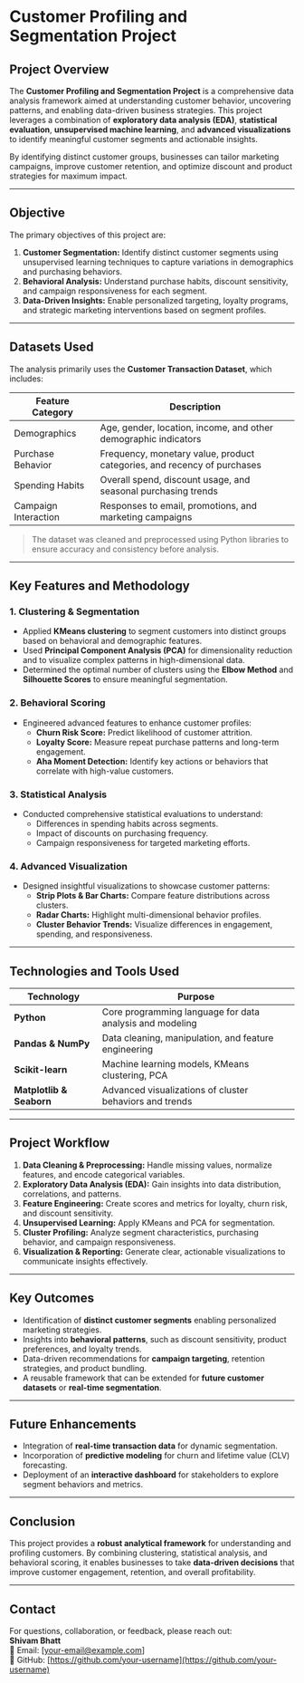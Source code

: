 # Customer Profiling and Segmentation Project

## Project Overview
The **Customer Profiling and Segmentation Project** is a comprehensive data analysis framework aimed at understanding customer behavior, uncovering patterns, and enabling data-driven business strategies. This project leverages a combination of **exploratory data analysis (EDA)**, **statistical evaluation**, **unsupervised machine learning**, and **advanced visualizations** to identify meaningful customer segments and actionable insights.

By identifying distinct customer groups, businesses can tailor marketing campaigns, improve customer retention, and optimize discount and product strategies for maximum impact.

---

## Objective
The primary objectives of this project are:  

1. **Customer Segmentation:** Identify distinct customer segments using unsupervised learning techniques to capture variations in demographics and purchasing behaviors.  
2. **Behavioral Analysis:** Understand purchase habits, discount sensitivity, and campaign responsiveness for each segment.  
3. **Data-Driven Insights:** Enable personalized targeting, loyalty programs, and strategic marketing interventions based on segment profiles.

---

## Datasets Used
The analysis primarily uses the **Customer Transaction Dataset**, which includes:

| Feature Category | Description |
|-----------------|-------------|
| Demographics    | Age, gender, location, income, and other demographic indicators |
| Purchase Behavior | Frequency, monetary value, product categories, and recency of purchases |
| Spending Habits | Overall spend, discount usage, and seasonal purchasing trends |
| Campaign Interaction | Responses to email, promotions, and marketing campaigns |

> The dataset was cleaned and preprocessed using Python libraries to ensure accuracy and consistency before analysis.

---

## Key Features and Methodology

### 1. Clustering & Segmentation
- Applied **KMeans clustering** to segment customers into distinct groups based on behavioral and demographic features.
- Used **Principal Component Analysis (PCA)** for dimensionality reduction and to visualize complex patterns in high-dimensional data.
- Determined the optimal number of clusters using the **Elbow Method** and **Silhouette Scores** to ensure meaningful segmentation.

### 2. Behavioral Scoring
- Engineered advanced features to enhance customer profiles:
  - **Churn Risk Score:** Predict likelihood of customer attrition.
  - **Loyalty Score:** Measure repeat purchase patterns and long-term engagement.
  - **Aha Moment Detection:** Identify key actions or behaviors that correlate with high-value customers.

### 3. Statistical Analysis
- Conducted comprehensive statistical evaluations to understand:
  - Differences in spending habits across segments.
  - Impact of discounts on purchasing frequency.
  - Campaign responsiveness for targeted marketing efforts.

### 4. Advanced Visualization
- Designed insightful visualizations to showcase customer patterns:
  - **Strip Plots & Bar Charts:** Compare feature distributions across clusters.
  - **Radar Charts:** Highlight multi-dimensional behavior profiles.
  - **Cluster Behavior Trends:** Visualize differences in engagement, spending, and responsiveness.

---

## Technologies and Tools Used

| Technology | Purpose |
|-----------|---------|
| **Python** | Core programming language for data analysis and modeling |
| **Pandas & NumPy** | Data cleaning, manipulation, and feature engineering |
| **Scikit-learn** | Machine learning models, KMeans clustering, PCA |
| **Matplotlib & Seaborn** | Advanced visualizations of cluster behaviors and trends |

---

## Project Workflow
1. **Data Cleaning & Preprocessing:** Handle missing values, normalize features, and encode categorical variables.
2. **Exploratory Data Analysis (EDA):** Gain insights into data distribution, correlations, and patterns.
3. **Feature Engineering:** Create scores and metrics for loyalty, churn risk, and discount sensitivity.
4. **Unsupervised Learning:** Apply KMeans and PCA for segmentation.
5. **Cluster Profiling:** Analyze segment characteristics, purchasing behavior, and campaign responsiveness.
6. **Visualization & Reporting:** Generate clear, actionable visualizations to communicate insights effectively.

---

## Key Outcomes
- Identification of **distinct customer segments** enabling personalized marketing strategies.
- Insights into **behavioral patterns**, such as discount sensitivity, product preferences, and loyalty trends.
- Data-driven recommendations for **campaign targeting**, retention strategies, and product bundling.
- A reusable framework that can be extended for **future customer datasets** or **real-time segmentation**.

---

## Future Enhancements
- Integration of **real-time transaction data** for dynamic segmentation.
- Incorporation of **predictive modeling** for churn and lifetime value (CLV) forecasting.
- Deployment of an **interactive dashboard** for stakeholders to explore segment behaviors and metrics.

---

## Conclusion
This project provides a **robust analytical framework** for understanding and profiling customers. By combining clustering, statistical analysis, and behavioral scoring, it enables businesses to take **data-driven decisions** that improve customer engagement, retention, and overall profitability.

---

## Contact
For questions, collaboration, or feedback, please reach out:  
**Shivam Bhatt**  
📧 Email: [your-email@example.com]  
🔗 GitHub: [https://github.com/your-username](https://github.com/your-username)
